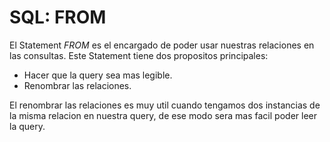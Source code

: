 # SQL: FROM

El Statement *FROM* es el encargado de poder usar nuestras relaciones en las consultas. Este Statement tiene dos propositos principales:
- Hacer que la query sea mas legible.
- Renombrar las relaciones.

El renombrar las relaciones es muy util cuando tengamos dos instancias de la misma relacion en nuestra query, de ese modo sera mas facil poder leer la query.